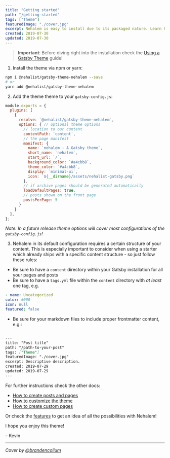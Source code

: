 ```yaml
---
title: "Getting started"
path: "/getting-started"
tags: ["Theme"]
featuredImage: "./cover.jpg"
excerpt: Nehalem is easy to install due to its packaged nature. Learn how to install it and the basics of the configuration capabilities.
created: 2019-07-30
updated: 2019-07-30
---
```


> **Important**: Before diving right into the installation check the [Using a Gatsby Theme](https://www.gatsbyjs.org/docs/themes/using-a-gatsby-theme) guide!

1. Install the theme via npm or yarn:

```bash
npm i @nehalist/gatsby-theme-nehalem --save
# or
yarn add @nehalist/gatsby-theme-nehalem
```

2. Add the theme theme to your `gatsby-config.js`:

```javascript
module.exports = {
  plugins: [
    {
      resolve: `@nehalist/gatsby-theme-nehalem`,
      options: { // optional theme options
        // location to our content
        contentPath: `content`,
        // the page manifest
        manifest: {
          name: `nehalem - A Gatsby theme`,
          short_name: `nehalem`,
          start_url: `/`,
          background_color: `#a4cbb8`,
          theme_color: `#a4cbb8`,
          display: `minimal-ui`,
          icon: `${__dirname}/assets/nehalist-gatsby.png`
        },
        // if archive pages should be generated automatically
        loadDefaultPages: true,
        // posts shown on the front page
        postsPerPage: 5
      }
    }
  ],
};
```

*Note: In a future release theme options will cover most configurations of the `gatsby-config.js`!*

3. Nehalem in its default configuration requires a certain structure of your content. This is especially important to consider 
when using a starter which already ships with a specific content structure - so just follow these rules:
   
- Be sure to have a `content` directory within your Gatsby installation for all your pages and posts
- Be sure to have a `tags.yml` file within the `content` directory with _at least_ one tag, e.g.
```yaml
- name: Uncategorized
color: #000
icon: null
featured: false
```

- Be sure for your markdown files to include proper frontmatter content, e.g.:

```markdown

---
title: "Post title"
path: "/path-to-your-post"
tags: ["Theme"]
featuredImage: "./cover.jpg"
excerpt: Descriptive description.
created: 2019-07-29
updated: 2019-07-29
---

```

For further instructions check the other docs:

- [How to create posts and pages](creating-content)
- [How to customize the theme](/customization)
- [How to create custom pages](/custom-pages)

Or check the [features](/features) to get an idea of all the possibilities with Nehalem!

I hope you enjoy this theme!

– Kevin

---

*Cover by [@brandencollum](https://unsplash.com/@bradencollum)*

